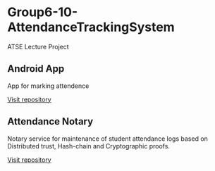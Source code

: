 # Group6-10-AttendanceTrackingSystem
ATSE Lecture Project

## Android App

App for marking attendence

[Visit repository](https://github.com/sangeetajoseph8/ASE_AttendanceTracker)

## Attendance Notary

Notary service for maintenance of student attendance logs based on Distributed trust, Hash-chain and Cryptographic proofs.

[Visit repository](https://github.com/amilamanoj/attendance-notary)
